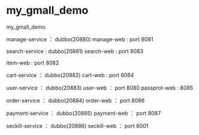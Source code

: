 # my_gmall_demo
my_gmall_demo

manage-service ： dubbo(20880)
manage-web : port 8081

search-service : dubbo(20881)
search-web  : port 8083

item-web : port 8082

cart-service ： dubbo(20882)
cart-web : port 8084

user-service ： dubbo(20883)
user-web ： port 8080
passprot-web : 8085

order-service ： dubbo(20884)
order-web ： port 8086

payment-service ： dubbo(20885)
payment-web ： port 8087

seckill-service ： dubbo(20886)
seckill-web ： port 8001

